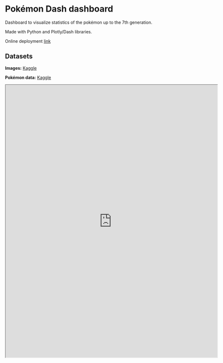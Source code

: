 # Pokémon Dash dashboard

Dashboard to visualize statistics of the pokémon up to the 7th generation.

Made with Python and Plotly/Dash libraries.

Online deployment [link](https://pokedash.2mfitnessduo.com)

## Datasets

**Images:** [Kaggle](https://www.kaggle.com/datasets/kvpratama/pokemon-images-dataset)

**Pokémon data:** [Kaggle](https://www.kaggle.com/datasets/rounakbanik/pokemon)

<iframe src="https://pokedash.2mfitnessduo.com", width=700, height=900></iframe>
